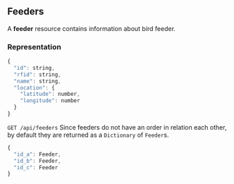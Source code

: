 
## Feeders

A **feeder** resource contains information about bird feeder.

### Representation
```javascript
{
  "id": string,
  "rfid": string,
  "name": string,
  "location": {
    "latitude": number,
    "longitude": number
  }
}
```

`GET /api/feeders`
Since feeders do not have an order in relation each other, by default they are returned as a `Dictionary` of `Feeder`s.

```javascript
{
  "id_a": Feeder,
  "id_b": Feeder,
  "id_c": Feeder
}
```


